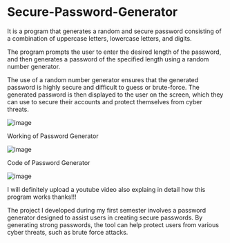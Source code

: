 # Secure-Password-Generator

It is a program that generates a random and secure password consisting of a combination of uppercase letters, lowercase letters, and digits. 

The program prompts the user to enter the desired length of the password, and then generates a password of the specified length using a random number generator. 

The use of a random number generator ensures that the generated password is highly secure and difficult to guess or brute-force. The generated password is then displayed to the user on the screen, which they can use to secure their accounts and protect themselves from cyber threats.



![image](https://user-images.githubusercontent.com/70991251/222904490-ef19d82b-42a7-49de-9c65-ebc7b8f8bbf9.png)

Working of Password Generator 

![image](https://user-images.githubusercontent.com/70991251/222904601-75e8196d-68d9-4c82-a109-2acdb09cc96d.png)

Code of Password Generator 

![image](https://user-images.githubusercontent.com/70991251/222904684-901cbecc-efd4-41c4-81bd-0ae0e1d299b3.png)


I will definitely upload a youtube video also explaing in detail how this program works thanks!!!

The project I developed during my first semester involves a password generator designed to assist users in creating secure passwords. By generating strong passwords, the tool can help protect users from various cyber threats, such as brute force attacks.

